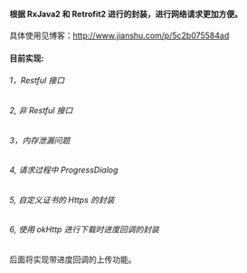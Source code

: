 #### 根据 RxJava2 和 Retrofit2 进行的封装，进行网络请求更加方便。
具体使用见博客：http://www.jianshu.com/p/5c2b075584ad
#### 目前实现:
###### 1，Restful 接口
###### 2, 非 Restful 接口
###### 3，内存泄漏问题
###### 4, 请求过程中 ProgressDialog
###### 5, 自定义证书的 Https 的封装
###### 6, 使用 okHttp 进行下载时进度回调的封装
后面将实现带进度回调的上传功能。


